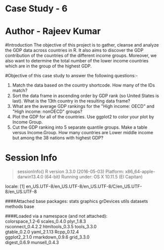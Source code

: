 # Case Study - 6
# Author - Rajeev Kumar
#Introduction
The objective of this project is to gather, cleanse and analyze the GDP data across countries in R. It also aims to discover 
the GDP contribution of the countries of the different income groups. Moreover, we also want to determine the total number of 
the lower income countries which are in the group of the highest GDP.

#Objective of this case study to answer the following questions:-
1.	Match the data based on the country shortcode. How many of the IDs match? 
2.	Sort the data frame in ascending order by GDP rank (so United States is last). What is the 13th country in the resulting data frame?
3.	What are the average GDP rankings for the "High income: OECD" and "High income: nonOECD" groups? 
4.	Plot the GDP for all of the countries. Use ggplot2 to color your plot by Income Group.
5.	Cut the GDP ranking into 5 separate quantile groups. Make a table versus Income.Group. How many countries are Lower middle income but among the 38 nations with highest GDP?

# Session Info
> sessionInfo()
R version 3.3.0 (2016-05-03)
Platform: x86_64-apple-darwin13.4.0 (64-bit)
Running under: OS X 10.11.5 (El Capitan)

locale:
[1] en_US.UTF-8/en_US.UTF-8/en_US.UTF-8/C/en_US.UTF-8/en_US.UTF-8

####Attached base packages:
stats graphics grDevices utils datasets methods base       

####Loaded via a namespace (and not attached):  
colorspace_1.2-6  scales_0.4.0      plyr_1.8.3      
rsconnect_0.4.2.2 htmltools_0.3.5   tools_3.3.0     
gtable_0.2.0      yaml_2.1.13       Rcpp_0.12.4    
ggplot2_2.1.0     rmarkdown_0.9.6   grid_3.3.0  
digest_0.6.9      munsell_0.4.3 